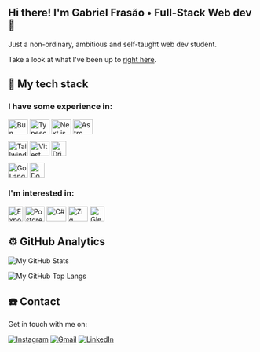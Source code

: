 ## Hi there! I'm Gabriel Frasão • Full-Stack Web dev :muscle:

Just a non-ordinary, ambitious and self-taught web dev student.

Take a look at what I've been up to [right here](https://github.com/users/gabe-frasz/projects/3/views/1).

## :brain: My tech stack

### I have some experience in:

<a href="https://bun.sh/"><img align="center" alt="Bun" height="30" width="40" src="https://cdn.jsdelivr.net/gh/devicons/devicon@latest/icons/bun/bun-original.svg" /></a>
<a href="https://www.typescriptlang.org/"><img align="center" alt="Typescript" height="30" width="40" src="https://cdn.jsdelivr.net/gh/devicons/devicon/icons/typescript/typescript-original.svg" /></a>
<a href="https://nextjs.org"><img align="center" alt="Next.js" height="30" width="40" src="https://cdn.jsdelivr.net/gh/devicons/devicon/icons/nextjs/nextjs-original.svg" /></a>
<a href="https://astro.build"><img align="center" alt="Astro" height="30" width="40" src="https://astro.build/assets/press/logomark-dark.svg" /></a>

<a href="https://tailwindcss.com"><img align="center" alt="Tailwind CSS" height="30" width="40" src="https://cdn.jsdelivr.net/gh/devicons/devicon@latest/icons/tailwindcss/tailwindcss-original.svg" /></a>
<a href="https://vitest.dev"><img align="center" alt="Vitest" height="30" width="40" src="https://vitest.dev/logo-shadow.svg" /></a>
<a href="https://orm.drizzle.team"><img align="center" alt="Drizzle ORM" height="30" width="30" src="https://orm.drizzle.team/favicon.ico" /></a>

<a href="https://golang.google.cn/"><img align="center" alt="GoLang" height="30" width="40" src="https://cdn.jsdelivr.net/gh/devicons/devicon/icons/go/go-original-wordmark.svg" /></a>
<a href="https://docker.com"><img align="center" alt="Docker" height="30" width="30" src="https://cdn4.iconfinder.com/data/icons/logos-and-brands/512/97_Docker_logo_logos-512.png" /></a>

### I'm interested in:

<a href="https://expo.dev"><img align="center" alt="Expo" height="30" width="30" src="https://upplabs.com/wp-content/uploads/2020/06/expo-logo-1.png" /></a>
<a href="https://www.postgresql.org/"><img align="center" alt="PostgreSQL" height="30" width="40" src="https://cdn.jsdelivr.net/gh/devicons/devicon@latest/icons/postgresql/postgresql-original.svg" /></a>
<img align="center" alt="C#" height="30" width="40" src="https://cdn.jsdelivr.net/gh/devicons/devicon@latest/icons/csharp/csharp-original.svg" />
<a href="https://ziglang.org/"><img align="center" alt="Zig" height="30" width="40" src="https://cdn.jsdelivr.net/gh/devicons/devicon@latest/icons/zig/zig-original.svg" /></a>
<a href="https://gleam.run/"><img align="center" alt="Gleam" height="30" width="30" src="https://gleam.run/images/lucy/lucy.svg"/></a>


## :gear: GitHub Analytics

![My GitHub Stats](https://github-readme-stats.vercel.app/api?username=gabe-frasz&show_icons=true&theme=dracula&hide_rank=true)

![My GitHub Top Langs](https://github-readme-stats.vercel.app/api/top-langs/?username=gabe-frasz&layout=compact&langs_count=8&theme=dracula)
  
## :phone: Contact

Get in touch with me on:

[![Instagram](https://img.shields.io/badge/Instagram-E4405F?style=for-the-badge&logo=instagram&logoColor=white)](https://instagram.com/gabe_frasz)
[![Gmail](https://img.shields.io/badge/Gmail-D14836?style=for-the-badge&logo=gmail&logoColor=white)](mailto:gabrielvitor.frasao@gmail.com)
[![LinkedIn](https://img.shields.io/badge/LinkedIn-0077B5?style=for-the-badge&logo=linkedin&logoColor=white)](https://www.linkedin.com/in/gabriel-vs-frasao)

